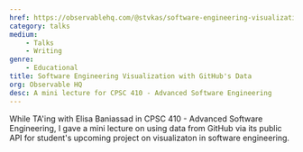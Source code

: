 ```yaml
---
href: https://observablehq.com/@stvkas/software-engineering-visualization-with-githubs-api
category: talks
medium:
    - Talks
    - Writing
genre:
    - Educational
title: Software Engineering Visualization with GitHub's Data
org: Observable HQ
desc: A mini lecture for CPSC 410 - Advanced Software Engineering 
---
```


While TA'ing with Elisa Baniassad in CPSC 410 - Advanced Software Engineering, I gave a mini lecture on using data from GitHub via its public API for student's upcoming project on visualizaton in software engineering.